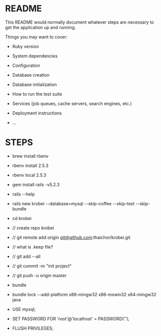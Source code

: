 # README

This README would normally document whatever steps are necessary to get the
application up and running.

Things you may want to cover:

* Ruby version

* System dependencies

* Configuration

* Database creation

* Database initialization

* How to run the test suite

* Services (job queues, cache servers, search engines, etc.)

* Deployment instructions

* ...

# STEPS

* brew install rbenv

* rbenv install 2.5.3

* rbenv local 2.5.3

* gem install rails -v5.2.3

* rails --help

* rails new krobei --database=mysql --skip-coffee --skip-test --skip-bundle

* cd krobei

* // create repo krobei

* // git remote add origin git@github.com:thaichor/krobei.git

* // what is .keep file?

* // git add --all

* // git commit -m "init project"

* // git push -u origin master

* bundle

* bundle lock --add-platform x86-mingw32 x86-mswin32 x64-mingw32 java

* USE mysql;

* SET PASSWORD FOR 'root'@'localhost' = PASSWORD('');

* FLUSH PRIVILEGES;